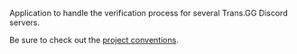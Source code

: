 Application to handle the verification process for several Trans.GG Discord servers.

Be sure to check out the [project conventions](conventions.md).